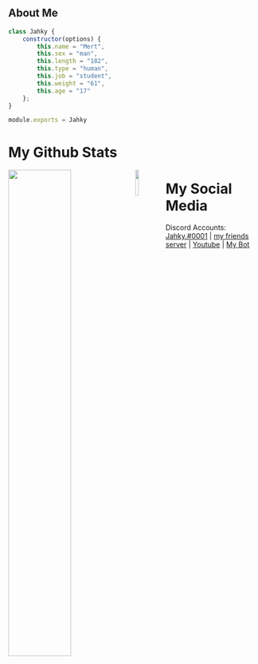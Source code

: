 <h2>About Me</h2>

```js
class Jahky {
    constructor(options) {
        this.name = "Mert",
        this.sex = "man",
        this.length = "182",
        this.type = "human",
        this.job = "student",
        this.weight = "61",
        this.age = "17"
    };
}

module.exports = Jahky
```
# My Github Stats
                                                  
<img width="50%" align="left" src="https://github-readme-stats.vercel.app/api?username=jahkyxD&show_icons=true&hide_title=true&theme=merko">
<img width="11.5%" align="left" src="https://komarev.com/ghpvc/?username=jahkyxd&color=dc143c">

# My Social Media 

Discord Accounts: [Jahky.#0001](https://discord.com/users/618444525727383592) | [my friends server](https://discord.gg/borangkdn) | [Youtube](https://www.youtube.com/channel/UCSbBwtkGguHo_4LVD0QMUyA) | [My Bot](https://discord.com/api/oauth2/authorize?client_id=799629195155210270&permissions=8&scope=applications.commands%20bot)
